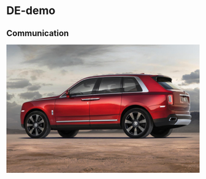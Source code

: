 # DE-demo

## Communication 

![Nimi 1](https://github.com/Alarape-Balogun/DE-demo/blob/03e06a0dcfe36abebaa81e493806e1868cf4538d/Image/Nimi%201.jpg)





